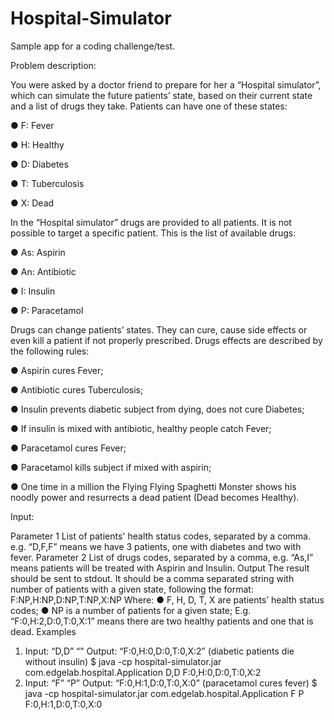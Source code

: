 # Hospital-Simulator
Sample app for a coding challenge/test.

Problem description:

You were asked by a doctor friend to prepare for her a “Hospital simulator”, which can
simulate the future patients’ state, based on their current state and a list of drugs they take.
Patients can have one of these states:

● F: Fever

● H: Healthy

● D: Diabetes

● T: Tuberculosis

● X: Dead

In the “Hospital simulator” drugs are provided to all patients. It is not possible to target a
specific patient. This is the list of available drugs:

● As: Aspirin

● An: Antibiotic

● I: Insulin

● P: Paracetamol

Drugs can change patients’ states. They can cure, cause side effects or even kill a patient if
not properly prescribed.
Drugs effects are described by the following rules:

● Aspirin cures Fever;

● Antibiotic cures Tuberculosis;

● Insulin prevents diabetic subject from dying, does not cure Diabetes;

● If insulin is mixed with antibiotic, healthy people catch Fever;

● Paracetamol cures Fever;

● Paracetamol kills subject if mixed with aspirin;

● One time in a million the Flying Flying Spaghetti Monster shows his noodly power
and resurrects a dead patient (Dead becomes Healthy).

Input:

Parameter 1
List of patients' health status codes, separated by a comma. e.g. “D,F,F” means we have 3
patients, one with diabetes and two with fever.
Parameter 2
List of drugs codes, separated by a comma, e.g. “As,I” means patients will be treated with
Aspirin and Insulin.
Output
The result should be sent to stdout.
It should be a comma separated string with number of patients with a given state, following
the format:
F:NP,H:NP,D:NP,T:NP,X:NP
Where:
● F, H, D, T, X are patients’ health status codes;
● NP is a number of patients for a given state;
E.g. “F:0,H:2,D:0,T:0,X:1” means there are two healthy patients and one that is dead.
Examples
1. Input: “D,D” “”
Output: “F:0,H:0,D:0,T:0,X:2” (diabetic patients die without insulin)
$ java -cp hospital-simulator.jar com.edgelab.hospital.Application D,D
F:0,H:0,D:0,T:0,X:2
2. Input: “F” “P”
Output: “F:0,H:1,D:0,T:0,X:0” (paracetamol cures fever)
$ java -cp hospital-simulator.jar com.edgelab.hospital.Application F P
F:0,H:1,D:0,T:0,X:0
